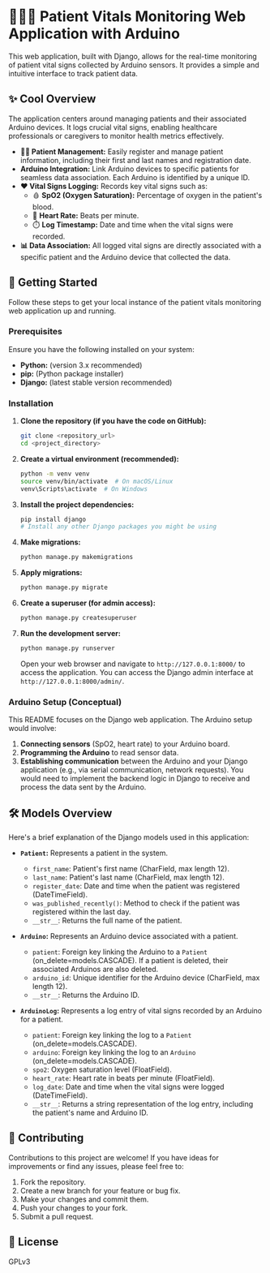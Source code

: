 # 🧑‍⚕️🏥 Patient Vitals Monitoring Web Application with Arduino

This web application, built with Django, allows for the real-time monitoring of patient vital signs collected by Arduino sensors. It provides a simple and intuitive interface to track patient data.

## ✨ Cool Overview

The application centers around managing patients and their associated Arduino devices. It logs crucial vital signs, enabling healthcare professionals or caregivers to monitor health metrics effectively.

* **🧑‍⚕️ Patient Management:** Easily register and manage patient information, including their first and last names and registration date.
* **Arduino Integration:** Link Arduino devices to specific patients for seamless data association. Each Arduino is identified by a unique ID.
* **❤️ Vital Signs Logging:** Records key vital signs such as:
    * 🩸 **SpO2 (Oxygen Saturation):** Percentage of oxygen in the patient's blood.
    * 💓 **Heart Rate:** Beats per minute.
    * ⏱️ **Log Timestamp:** Date and time when the vital signs were recorded.
* **📊 Data Association:** All logged vital signs are directly associated with a specific patient and the Arduino device that collected the data.

## 🚀 Getting Started

Follow these steps to get your local instance of the patient vitals monitoring web application up and running.

### Prerequisites

Ensure you have the following installed on your system:

* **Python:** (version 3.x recommended)
* **pip:** (Python package installer)
* **Django:** (latest stable version recommended)

### Installation

1.  **Clone the repository (if you have the code on GitHub):**
    ```bash
    git clone <repository_url>
    cd <project_directory>
    ```

2.  **Create a virtual environment (recommended):**
    ```bash
    python -m venv venv
    source venv/bin/activate  # On macOS/Linux
    venv\Scripts\activate  # On Windows
    ```

3.  **Install the project dependencies:**
    ```bash
    pip install django
    # Install any other Django packages you might be using
    ```

4.  **Make migrations:**
    ```bash
    python manage.py makemigrations
    ```

5.  **Apply migrations:**
    ```bash
    python manage.py migrate
    ```

6.  **Create a superuser (for admin access):**
    ```bash
    python manage.py createsuperuser
    ```

7.  **Run the development server:**
    ```bash
    python manage.py runserver
    ```

    Open your web browser and navigate to `http://127.0.0.1:8000/` to access the application. You can access the Django admin interface at `http://127.0.0.1:8000/admin/`.

### Arduino Setup (Conceptual)

This README focuses on the Django web application. The Arduino setup would involve:

1.  **Connecting sensors** (SpO2, heart rate) to your Arduino board.
2.  **Programming the Arduino** to read sensor data.
3.  **Establishing communication** between the Arduino and your Django application (e.g., via serial communication, network requests). You would need to implement the backend logic in Django to receive and process the data sent by the Arduino.

## 🛠️ Models Overview

Here's a brief explanation of the Django models used in this application:

* **`Patient`:** Represents a patient in the system.
    * `first_name`: Patient's first name (CharField, max length 12).
    * `last_name`: Patient's last name (CharField, max length 12).
    * `register_date`: Date and time when the patient was registered (DateTimeField).
    * `was_published_recently()`: Method to check if the patient was registered within the last day.
    * `__str__`: Returns the full name of the patient.

* **`Arduino`:** Represents an Arduino device associated with a patient.
    * `patient`: Foreign key linking the Arduino to a `Patient` (on_delete=models.CASCADE). If a patient is deleted, their associated Arduinos are also deleted.
    * `arduino_id`: Unique identifier for the Arduino device (CharField, max length 12).
    * `__str__`: Returns the Arduino ID.

* **`ArduinoLog`:** Represents a log entry of vital signs recorded by an Arduino for a patient.
    * `patient`: Foreign key linking the log to a `Patient` (on_delete=models.CASCADE).
    * `arduino`: Foreign key linking the log to an `Arduino` (on_delete=models.CASCADE).
    * `spo2`: Oxygen saturation level (FloatField).
    * `heart_rate`: Heart rate in beats per minute (FloatField).
    * `log_date`: Date and time when the vital signs were logged (DateTimeField).
    * `__str__`: Returns a string representation of the log entry, including the patient's name and Arduino ID.

## 🤝 Contributing

Contributions to this project are welcome! If you have ideas for improvements or find any issues, please feel free to:

1.  Fork the repository.
2.  Create a new branch for your feature or bug fix.
3.  Make your changes and commit them.
4.  Push your changes to your fork.
5.  Submit a pull request.

## 📜 License

GPLv3
